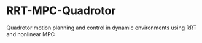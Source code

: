 # RRT-MPC-Quadrotor
Quadrotor motion planning and control in dynamic environments using RRT and nonlinear MPC
